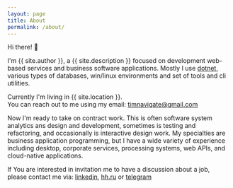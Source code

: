 ```yaml
---
layout: page
title: About
permalink: /about/
---
```


Hi there! 👋

I'm {{ site.author }}, a {{ site.description }} focused on development web-based services and business software applications.
Mostly I use [dotnet](https://dotnet.microsoft.com/en-us/apps/aspnet), various types of databases, win/linux environments and set of tools and cli utilities.

Currently I'm living in {{ site.location }}.<br/>
You can reach out to me using my email: [timnavigate@gmail.com]("mailto:timnavigate@gmail.com")

Now I'm ready to take on contract work.
This is often software system analytics ans design and development, sometimes is testing and refactoring, and occasionally is interactive design work. 
My specialties are business application programming, but I have a wide variety of experience including desktop, corporate services, processing systems, web APIs, and cloud-native applications. 

If You are interested in invitation me to have a discussion about a job, please contact me via: [linkedin](https://linkedin.com/in/timnavigate), [hh.ru](https://hh.ru/resume/6ecf838dff00cf86c60039ed1f336243635742) or [telegram](https://t.me/timnavigate)
